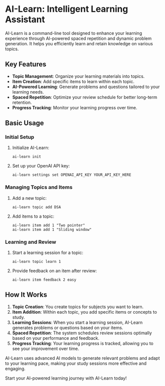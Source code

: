 # AI-Learn: Intelligent Learning Assistant

AI-Learn is a command-line tool designed to enhance your learning experience through AI-powered spaced repetition and dynamic problem generation. It helps you efficiently learn and retain knowledge on various topics.

## Key Features

- **Topic Management**: Organize your learning materials into topics.
- **Item Creation**: Add specific items to learn within each topic.
- **AI-Powered Learning**: Generate problems and questions tailored to your learning needs.
- **Spaced Repetition**: Optimize your review schedule for better long-term retention.
- **Progress Tracking**: Monitor your learning progress over time.

## Basic Usage

### Initial Setup

1. Initialize AI-Learn:
   ```
   ai-learn init
   ```

2. Set up your OpenAI API key:
   ```
   ai-learn settings set OPENAI_API_KEY YOUR_API_KEY_HERE
   ```

### Managing Topics and Items

1. Add a new topic:
   ```
   ai-learn topic add DSA
   ```

2. Add items to a topic:
   ```
   ai-learn item add 1 "Two pointer"
   ai-learn item add 1 "Sliding window"
   ```

### Learning and Review

1. Start a learning session for a topic:
   ```
   ai-learn topic learn 1
   ```

2. Provide feedback on an item after review:
   ```
   ai-learn item feedback 2 easy
   ```

## How It Works

1. **Topic Creation**: You create topics for subjects you want to learn.
2. **Item Addition**: Within each topic, you add specific items or concepts to study.
3. **Learning Sessions**: When you start a learning session, AI-Learn generates problems or questions based on your items.
4. **Spaced Repetition**: The system schedules review sessions optimally based on your performance and feedback.
5. **Progress Tracking**: Your learning progress is tracked, allowing you to see your improvement over time.

AI-Learn uses advanced AI models to generate relevant problems and adapt to your learning pace, making your study sessions more effective and engaging.

Start your AI-powered learning journey with AI-Learn today!
